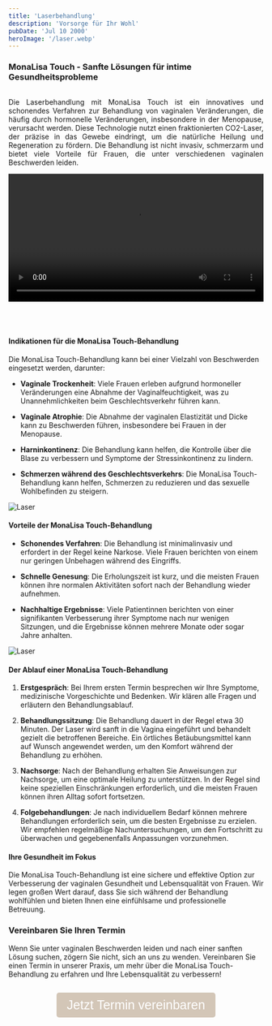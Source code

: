 ```yaml
---
title: 'Laserbehandlung'
description: 'Vorsorge für Ihr Wohl'
pubDate: 'Jul 10 2000'
heroImage: '/laser.webp'
---
```

### MonaLisa Touch - Sanfte Lösungen für intime Gesundheitsprobleme

<div class="video-split">
    <div class="text">
        <p>
           Die Laserbehandlung mit MonaLisa Touch ist ein innovatives und schonendes Verfahren zur Behandlung von vaginalen Veränderungen, die häufig durch hormonelle Veränderungen, insbesondere in der Menopause, verursacht werden. Diese Technologie nutzt einen fraktionierten CO2-Laser, der präzise in das Gewebe eindringt, um die natürliche Heilung und Regeneration zu fördern. Die Behandlung ist nicht invasiv, schmerzarm und bietet viele Vorteile für Frauen, die unter verschiedenen vaginalen Beschwerden leiden.
        </p>
    </div>
    <div class="video">
        <video controls>
            <source src="/Video/Laser.mp4" type="video/mp4">
            Dein Browser unterstützt dieses Video-Format nicht.
        </video>
    </div>
</div>


#### Indikationen für die MonaLisa Touch-Behandlung

Die MonaLisa Touch-Behandlung kann bei einer Vielzahl von Beschwerden eingesetzt werden, darunter:

- **Vaginale Trockenheit**: Viele Frauen erleben aufgrund hormoneller Veränderungen eine Abnahme der Vaginalfeuchtigkeit, was zu Unannehmlichkeiten beim Geschlechtsverkehr führen kann.

- **Vaginale Atrophie**: Die Abnahme der vaginalen Elastizität und Dicke kann zu Beschwerden führen, insbesondere bei Frauen in der Menopause.

- **Harninkontinenz**: Die Behandlung kann helfen, die Kontrolle über die Blase zu verbessern und Symptome der Stressinkontinenz zu lindern.

- **Schmerzen während des Geschlechtsverkehrs**: Die MonaLisa Touch-Behandlung kann helfen, Schmerzen zu reduzieren und das sexuelle Wohlbefinden zu steigern.

![Laser](/LaserScreen.JPG)

#### Vorteile der MonaLisa Touch-Behandlung

- **Schonendes Verfahren**: Die Behandlung ist minimalinvasiv und erfordert in der Regel keine Narkose. Viele Frauen berichten von einem nur geringen Unbehagen während des Eingriffs.

- **Schnelle Genesung**: Die Erholungszeit ist kurz, und die meisten Frauen können ihre normalen Aktivitäten sofort nach der Behandlung wieder aufnehmen.

- **Nachhaltige Ergebnisse**: Viele Patientinnen berichten von einer signifikanten Verbesserung ihrer Symptome nach nur wenigen Sitzungen, und die Ergebnisse können mehrere Monate oder sogar Jahre anhalten.

![Laser](/LaserInAction.JPG)

#### Der Ablauf einer MonaLisa Touch-Behandlung

1. **Erstgespräch**: Bei Ihrem ersten Termin besprechen wir Ihre Symptome, medizinische Vorgeschichte und Bedenken. Wir klären alle Fragen und erläutern den Behandlungsablauf.

2. **Behandlungssitzung**: Die Behandlung dauert in der Regel etwa 30 Minuten. Der Laser wird sanft in die Vagina eingeführt und behandelt gezielt die betroffenen Bereiche. Ein örtliches Betäubungsmittel kann auf Wunsch angewendet werden, um den Komfort während der Behandlung zu erhöhen.

3. **Nachsorge**: Nach der Behandlung erhalten Sie Anweisungen zur Nachsorge, um eine optimale Heilung zu unterstützen. In der Regel sind keine speziellen Einschränkungen erforderlich, und die meisten Frauen können ihren Alltag sofort fortsetzen.

4. **Folgebehandlungen**: Je nach individuellem Bedarf können mehrere Behandlungen erforderlich sein, um die besten Ergebnisse zu erzielen. Wir empfehlen regelmäßige Nachuntersuchungen, um den Fortschritt zu überwachen und gegebenenfalls Anpassungen vorzunehmen.

#### Ihre Gesundheit im Fokus

Die MonaLisa Touch-Behandlung ist eine sichere und effektive Option zur Verbesserung der vaginalen Gesundheit und Lebensqualität von Frauen. Wir legen großen Wert darauf, dass Sie sich während der Behandlung wohlfühlen und bieten Ihnen eine einfühlsame und professionelle Betreuung.

### Vereinbaren Sie Ihren Termin

Wenn Sie unter vaginalen Beschwerden leiden und nach einer sanften Lösung suchen, zögern Sie nicht, sich an uns zu wenden. Vereinbaren Sie einen Termin in unserer Praxis, um mehr über die MonaLisa Touch-Behandlung zu erfahren und Ihre Lebensqualität zu verbessern!

<div style="display: flex; justify-content: center; align-items: center; flex-direction: column">
  <p>
    <a href="/termine">
      <button style="font-size: 25px; padding: 10px 20px; background-color: #d3c6b7; color: white; border: none; border-radius: 5px; cursor: pointer;">
        Jetzt Termin vereinbaren
      </button>
    </a>
  </p>
</div>

<style>
    .video-split {
		width: 100%;
		display: flex;
		flex-direction: row;
	}
	.video {
		display: flex;
		justify-content: center;
        align-items: center;
		width: 40%;
        padding-top: 40px;
		padding-left: 20px;
		padding-right: 20px;
        padding-bottom: 50px;
		video {
			width: 100%;
		}

	}
	.text {
		display: flex;
		text-align: justify;
		width: 60%;
		padding-left: 20px;
		padding-right: 20px;
	}

    @media screen and (max-width: 1000px) {
        .video-split {
            display: flex;
            flex-direction: column;
        }
        .text, .video {
            width: 100%;
            padding: 0;
        }
        .video {
            padding-bottom: 50px;
        }
    }
</style>